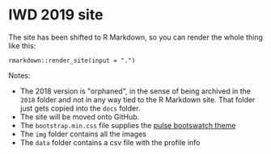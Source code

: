 # IWD 2019 site

The site has been shifted to R Markdown, so you can render the whole thing like this:

```
rmarkdown::render_site(input = ".")
```

Notes:

- The 2018 version is "orphaned", in the sense of being archived in the `2018` folder and not in any way tied to the R Markdown site. That folder just gets copied into the `docs` folder. 
- The site will be moved onto GitHub.
- The `bootstrap.min.css` file supplies the [pulse bootswatch theme](https://bootswatch.com/pulse/) 
- The `img` folder contains all the images
- The `data` folder contains a csv file with the profile info

